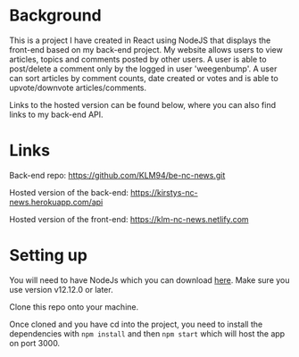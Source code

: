 # Background

This is a project I have created in React using NodeJS that displays the front-end based on my back-end project. My website allows users to view articles, topics and comments posted by other users. A user is able to post/delete a comment only by the logged in user 'weegenbump'. A user can sort articles by comment counts, date created or votes and is able to upvote/downvote articles/comments. 

Links to the hosted version can be found below, where you can also find links to my back-end API.


# Links 

Back-end repo: https://github.com/KLM94/be-nc-news.git

Hosted version of the back-end: https://kirstys-nc-news.herokuapp.com/api

Hosted version of the front-end: https://klm-nc-news.netlify.com

# Setting up

You will need to have NodeJs which you can download [here](https://nodejs.org/en/).
Make sure you use version v12.12.0 or later.

Clone this repo onto your machine.

Once cloned and you have cd into the project, you need to install the dependencies with `npm install` and then `npm start` which will host the app on port 3000.




